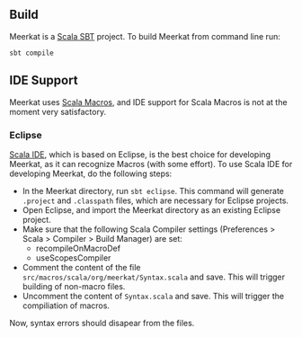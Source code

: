 
## Build
Meerkat is a [Scala SBT](http://www.scala-sbt.org) project. To build Meerkat from command line run:

```
sbt compile
```

## IDE Support
Meerkat uses [Scala Macros](http://scalamacros.org), and IDE support for Scala Macros is not at the moment very satisfactory.

### Eclipse
[Scala IDE](http://scala-ide.org), which is based on Eclipse, is the best choice for developing Meerkat, as it can recognize Macros (with some effort). To use Scala IDE for developing Meerkat, do the following steps:

- In the Meerkat directory, run `sbt eclipse`. This command will generate `.project` and `.classpath` files, which are necessary for Eclipse projects.
- Open Eclipse, and import the Meerkat directory as an existing Eclipse project.
- Make sure that the following Scala Compiler settings (Preferences > Scala > Compiler > Build Manager) are set:
  - recompileOnMacroDef
  - useScopesCompiler
- Comment the content of the file `src/macros/scala/org/meerkat/Syntax.scala` and save. This will trigger building of non-macro files.
- Uncomment the content of `Syntax.scala` and save. This will trigger the compiliation of macros.

Now, syntax errors should disapear from the files.
